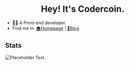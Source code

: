 <h1 align="center">Hey! It's Codercoin.</h1>

- 👨‍💻 A Front-end developer.
- Find me in: [🏠Homepage](https://codercoin.top) | [📖Blog](https://blog.codercoin.top)

## Stats
![Placeholder Text](https://github-readme-stats.vercel.app/api?username=codercoin98&count_private=true&show_icons=true&hide_title=true&hide_rank=true&theme=vue).
